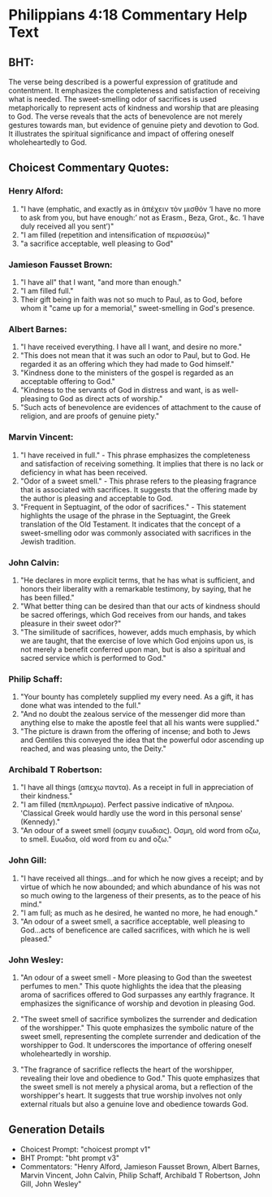 # Philippians 4:18 Commentary Help Text

## BHT:
The verse being described is a powerful expression of gratitude and contentment. It emphasizes the completeness and satisfaction of receiving what is needed. The sweet-smelling odor of sacrifices is used metaphorically to represent acts of kindness and worship that are pleasing to God. The verse reveals that the acts of benevolence are not merely gestures towards man, but evidence of genuine piety and devotion to God. It illustrates the spiritual significance and impact of offering oneself wholeheartedly to God.

## Choicest Commentary Quotes:
### Henry Alford:
1. "I have (emphatic, and exactly as in ἀπέχειν τὸν μισθόν ‘I have no more to ask from you, but have enough:’ not as Erasm., Beza, Grot., &c. ‘I have duly received all you sent’)"
2. "I am filled (repetition and intensification of περισσεύω)"
3. "a sacrifice acceptable, well pleasing to God"

### Jamieson Fausset Brown:
1. "I have all" that I want, "and more than enough." 
2. "I am filled full."
3. Their gift being in faith was not so much to Paul, as to God, before whom it "came up for a memorial," sweet-smelling in God's presence.

### Albert Barnes:
1. "I have received everything. I have all I want, and desire no more." 
2. "This does not mean that it was such an odor to Paul, but to God. He regarded it as an offering which they had made to God himself."
3. "Kindness done to the ministers of the gospel is regarded as an acceptable offering to God."
4. "Kindness to the servants of God in distress and want, is as well-pleasing to God as direct acts of worship."
5. "Such acts of benevolence are evidences of attachment to the cause of religion, and are proofs of genuine piety."

### Marvin Vincent:
1. "I have received in full." - This phrase emphasizes the completeness and satisfaction of receiving something. It implies that there is no lack or deficiency in what has been received.
2. "Odor of a sweet smell." - This phrase refers to the pleasing fragrance that is associated with sacrifices. It suggests that the offering made by the author is pleasing and acceptable to God.
3. "Frequent in Septuagint, of the odor of sacrifices." - This statement highlights the usage of the phrase in the Septuagint, the Greek translation of the Old Testament. It indicates that the concept of a sweet-smelling odor was commonly associated with sacrifices in the Jewish tradition.

### John Calvin:
1. "He declares in more explicit terms, that he has what is sufficient, and honors their liberality with a remarkable testimony, by saying, that he has been filled."
2. "What better thing can be desired than that our acts of kindness should be sacred offerings, which God receives from our hands, and takes pleasure in their sweet odor?"
3. "The similitude of sacrifices, however, adds much emphasis, by which we are taught, that the exercise of love which God enjoins upon us, is not merely a benefit conferred upon man, but is also a spiritual and sacred service which is performed to God."

### Philip Schaff:
1. "Your bounty has completely supplied my every need. As a gift, it has done what was intended to the full." 
2. "And no doubt the zealous service of the messenger did more than anything else to make the apostle feel that all his wants were supplied."
3. "The picture is drawn from the offering of incense; and both to Jews and Gentiles this conveyed the idea that the powerful odor ascending up reached, and was pleasing unto, the Deity."

### Archibald T Robertson:
1. "I have all things (απεχω παντα). As a receipt in full in appreciation of their kindness." 
2. "I am filled (πεπληρωμα). Perfect passive indicative of πληροω. 'Classical Greek would hardly use the word in this personal sense' (Kennedy)."
3. "An odour of a sweet smell (οσμην ευωδιας). Οσμη, old word from οζω, to smell. Ευωδια, old word from ευ and οζω."

### John Gill:
1. "I have received all things...and for which he now gives a receipt; and by virtue of which he now abounded; and which abundance of his was not so much owing to the largeness of their presents, as to the peace of his mind."
2. "I am full; as much as he desired, he wanted no more, he had enough."
3. "An odour of a sweet smell, a sacrifice acceptable, well pleasing to God...acts of beneficence are called sacrifices, with which he is well pleased."

### John Wesley:
1. "An odour of a sweet smell - More pleasing to God than the sweetest perfumes to men." This quote highlights the idea that the pleasing aroma of sacrifices offered to God surpasses any earthly fragrance. It emphasizes the significance of worship and devotion in pleasing God.

2. "The sweet smell of sacrifice symbolizes the surrender and dedication of the worshipper." This quote emphasizes the symbolic nature of the sweet smell, representing the complete surrender and dedication of the worshipper to God. It underscores the importance of offering oneself wholeheartedly in worship.

3. "The fragrance of sacrifice reflects the heart of the worshipper, revealing their love and obedience to God." This quote emphasizes that the sweet smell is not merely a physical aroma, but a reflection of the worshipper's heart. It suggests that true worship involves not only external rituals but also a genuine love and obedience towards God.


## Generation Details
- Choicest Prompt: "choicest prompt v1"
- BHT Prompt: "bht prompt v3"
- Commentators: "Henry Alford, Jamieson Fausset Brown, Albert Barnes, Marvin Vincent, John Calvin, Philip Schaff, Archibald T Robertson, John Gill, John Wesley"
